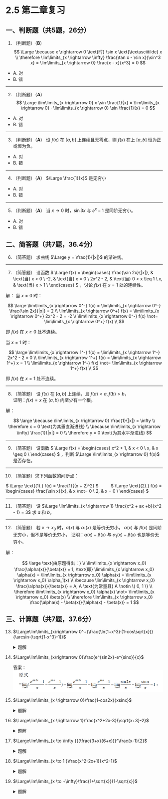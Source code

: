 # 2.5 第二章复习

## 一、判断题（共5题，26分）

1. （判断题）（**B**）
$$
\Large
\because x \rightarrow 0 \text{时} \sin x \text{\textasciitilde} x \\
\therefore \lim\limits_{x \rightarrow \infty} \frac{\tan x - \sin x}{\sin^3 x}
    = \lim\limits_{x \rightarrow 0} \frac{x - x}{x^3} = 0
$$

- A. 对
- B. 错

----------

2. （判断题）（**A**）
$$
\Large
\lim\limits_{x \rightarrow 0} x \sin \frac{1}{x}
= \lim\limits_{x \rightarrow 0} · \lim\limits_{x \rightarrow 0} \sin \frac{1}{x}
= 0
$$

- A. 对
- B. 错

----------

3. （判断题）（**A**）
设 $f(x)$ 在 $[a, b]$ 上连续且无零点，则 $f(x)$ 在上 $[a, b]$ 恒为正或恒为负。

- A. 对
- B. 错

----------

4. （判断题）（**A**）
$\Large \frac{1}{x}$ 是无穷小

- A. 对
- B. 错

----------

5. （判断题）（**A**）
当 $x \rightarrow 0$ 时，$\sin 3x$ 与 $e^x - 1$ 是同阶无穷小。

- A. 对
- B. 错

## 二、简答题（共7题，36.4分）

6. （简答题）
求曲线 $\Large y = \frac{1}{|x|}$ 的渐进线。

----------

7. （简答题）
设函数
$
\Large
f(x) = \begin{cases}
    \frac{\sin 2x}{|x|}, & \text{当} x < 0 \\
    -2, & \text{当} x = 0 \\
    2x^2 - 2, & \text{当} 0 < x \leq 1 \\
    x, & \text{当} x > 1 \\
\end{cases}
$
，讨论 $f(x)$ 在 $x = 1$ 处的连续性。

解：
当 $x = 0$ 时：

$$
\large
\lim\limits_{x \rightarrow 0^-} f(x) = \lim\limits_{x \rightarrow 0^-} \frac{\sin 2x}{|x|} = 2 \\
\lim\limits_{x \rightarrow 0^+} f(x) = \lim\limits_{x \rightarrow 0^+} 2x^2 - 2 = -2 \\
\lim\limits_{x \rightarrow 0^-} f(x) \not= \lim\limits_{x \rightarrow 0^+} f(x) \\
$$

即 $f(x)$ 在 $x \geq 0$ 处不连续。

当 $x = 1$ 时：

$$
\large
\lim\limits_{x \rightarrow 1^-} f(x) = \lim\limits_{x \rightarrow 1^-} 2x^2 - 2 = 0 \\
\lim\limits_{x \rightarrow 1^+} f(x) = \lim\limits_{x \rightarrow 1^+} x = 1 \\
\lim\limits_{x \rightarrow 1^-} f(x) \not= \lim\limits_{x \rightarrow 1^+} f(x) \\
$$

即 $f(x)$ 在 $x = 1$ 处不连续。

----------

8. （简答题）
设 $f(x)$ 在 $[a, b]$ 上连续，且 $f(a) < a, f(b) > b$，<br />
证明：$f(x) = x$ 在 $(a, b)$ 内至少有一个根。

解：

$$
\large
\because \lim\limits_{x \rightarrow 0} \frac{1}{|x|} = \infty \\
\therefore x = 0 \text{为其垂直渐进线} \\
\because \lim\limits_{x \rightarrow \infty} \frac{1}{|x|} = 0 \\
\therefore y = 0 \text{为其水平渐进线}
$$

----------

9. （简答题）
设函数
$
\Large
f(x) = \begin{cases}
    x^2 + 1, & x < 0 \\
    x, & x \geq 0 \\
\end{cases}
$
，判断 $\Large \lim\limits_{x \rightarrow 0} f(x)$ 是否存在。

----------

10. （简答题）求下列函数的间断点：

$
\Large
\text{(1).} f(x) = \frac{1}{(x + 2)^2}
$
&nbsp;&nbsp;&nbsp;&nbsp;&nbsp;&nbsp;&nbsp;&nbsp;
$
\Large
\text{(2).} f(x) = \begin{cases}
    \frac{\sin x}{x}, & x \not= 0 \\
    2, & x = 0 \\
\end{cases}
$

----------

11. （简答题）
设 $\Large \lim\limits_{x \rightarrow 1} \frac{x^2 + ax +b}{x^2 - 1} = 3$
求 $a$ 和 $b$。

----------

12. （简答题）
若 $x \rightarrow x_0$ 时，$\alpha(x)$ 与 $\alpha_1(x)$ 是等价无穷小，
$\alpha(x)$ 与 $\beta(x)$ 是同阶无穷小，但不是等价无穷小，
证明：$\alpha(x) - \beta(x)$ 与 $\alpha_1(x) - \beta(x)$ 也是等价无穷小。

解：

$$
\large
\text{由原题得出：} \\
\lim\limits_{x \rightarrow x_0} \frac{\alpha(x)}{\beta(x)} = 1,
    \text{即} \lim\limits_{x \rightarrow x_0} \alpha(x)
    = \lim\limits_{x \rightarrow x_0} \alpha(x)
    = \lim\limits_{x \rightarrow x_0} \alpha_1(x) \\
\because \lim\limits_{x \rightarrow x_0} \frac{\alpha(x)}{\beta(x)} = A,
    A \text{为常量且} A \notin \{ 0, 1 \} \\
\therefore \lim\limits_{x \rightarrow x_0} \alpha(x)
    \not= \lim\limits_{x \rightarrow x_0} \beta(x) \\
\therefore \lim\limits_{x \rightarrow x_0} \frac{\alpha(x) - \beta(x)}{\alpha(x) - \beta(x)} = 1
$$

## 三、计算题（共7题，37.6分）

13. $\Large\lim\limits_{x\rightarrow 0^+}\frac{\ln(1+x^3)·(1-cos\sqrt{x})}{\arcsin·(\sqrt{1-x^3}-1)}$
    <details>  -->
    <summary>题解</summary>
    
    在该极限中明显 X 趋于 0（无穷小），可直接根据无穷小转化公式 

    [ $\ln(1+x) ~ x$ ,
    $1 - \cos x \to ( \frac{1}{2} ) x^2, \arcsin x \to x$,
   
    $$
    \sqrt[n]{1+x^a}-1 \to \frac{1}{n}x^a
    $$
    ]

    转化后原式：

    $$
    \Large\lim\limits_{x \to 0^+}\frac{x^3·\frac{1}{2}(\sqrt{x})^2}{x·\frac{1}{2}(-x^3)}=-1

    $$
 
    </details>

14. $\Large\lim\limits_{x\rightarrow 0}\frac{e^{sin2x}-e^{sinx}}{x}$
    
    答案：![](./img/14T.png)

15. $\Large\lim\limits_{x \rightarrow 0}\frac{1-cos2x}{xsinx}$  
    
    <details>
    <summary>题解</summary>
   
    $$
    \begin{align*}
     & \text{本题主要涉及第一重要极限：} \lim\limits_{x \to 0}\frac{sinx}{x}=1 \\
     & \text{要利用第一重要极限主要影满足} \frac{0}{0}型；②\lim\limits\frac{sin()}{()}=1
     \\ 
        & \lim\limits_{x \rightarrow 0}\frac{1-cos2x}{xsinx} \\ 
        & = \lim\limits_{x \rightarrow 0}\frac{2sin^2x}{xsinx} \\ 
        & = 2 \lim\limits_{x \rightarrow 0}\frac{sinx}{x} \\
        &=2
    \end{align*}
    $$

    </details>

16. $\Large\lim\limits_{x \rightarrow 1}\frac{x^2+2x-3}{\sqrt{x+3}-2}$

    <details>
    <summary>题解</summary>

    看到（任意）这个极限可以先将 x = 1代入原式明显极限为 $\frac{0}{0}$ 型，可用约去零因子法（注：课本p44详例），而又原式分母有根号，采用分母有理化。
    原式：
    
    $$
    \Large
    \begin{align*}
        & \lim\limits_{x \rightarrow 1}\frac{x^2+2x-3}{\sqrt{x+3}-2}  \\
        & = \lim\limits_{x \to 1}\frac{(x^2+2x-3)(\sqrt{x+3}+2)}{(\sqrt{x+3}-2)(\sqrt{x+3}+2)} \\
        & = \lim\limits_{x \to 1}\frac{(x^2+2x-3)(\sqrt{x+3}+2)}{(x-1)} \\
        & = 16
    \end{align*}
    $$
    </details>

17. $\Large\lim\limits_{x \to \infty }{(\frac{3+x}{6+x})}^\frac{x-1}{2}$
    <details>
    <summary>题解</summary>

    这题主要考察第二重要极限的运用：$\lim\limits_{x \to \infty}(1+\frac{1}{x})^x$ 

    要利用第一重要极限主要影满足 ① $1^\infty$ 型；②$\lim\limits(1+【】)^\frac{1}{【】}=e$

    答案：![](.img/../img/17T.png)
    
    </details>

18. $\Large\lim\limits_{x \to 1 }\frac{x^2-2x+1}{x^2-1}$
    <details>
    <summary>题解</summary>

    看到（任意）这个极限可以先将 x = 1代入原式明显极限为 $\frac{0}{0}$ 型，可用约去零因子法

    原式：
    $$
    \Large
    \begin{align*}
    &\lim\limits_{x \to 1 }\frac{x^2-2x+1}{x^2-1}\\
    &=\lim\limits_{x \to 1 }\frac{(x-1)^2}{(x+1)(x-1)}\\
    &=\lim\limits_{x \to 1 }\frac{x-1}{x+1}\\
    &=\frac{0}{2}\\
    &=0
    
    \end{align*}
    $$

    </details>

19. $\Large\lim\limits_{x \to +\infty}\frac{1+\sqrt{x}}{1-\sqrt{x}}$

    <details>
    <summary>题解</summary>

    这个极限可以先将 x = 1代入原式明显极限为 $\frac{\infty}{\infty}$ 型,分子分母同时除以 x 的最高次幂

    原式：
    $$
    \Large
    \begin{align*}
    & \lim\limits_{x \to +\infty}\frac{1+\sqrt{x}}{1-\sqrt{x}}\\
    & =\lim\limits_{x \to +\infty}\frac{\frac{1}{\sqrt{x}}+1}{\frac{1}{\sqrt{x}}-1} \text{常数除以无等于0} \\ 
    & =\lim\limits_{x \to +\infty}\frac{0+1}{0-1}\\
    & =-1
    \end{align*}
    $$

    </details>
